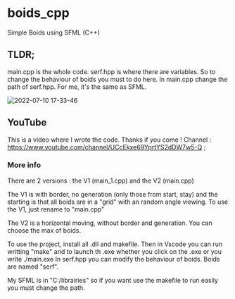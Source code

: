 # boids_cpp
Simple Boids using SFML (C++)


## TLDR;

main.cpp is the whole code.
serf.hpp is where there are variables. So to change the behaviour of boids you must to do here.
In main.cpp change the path of serf.hpp. For me, it's the same as SFML.

![2022-07-10 17-33-46](https://user-images.githubusercontent.com/109032171/178151668-36afaa0a-cbec-44af-bbbb-87f600e6bd55.gif)


## YouTube

This is a video where I wrote the code.
Thanks if you come !
Channel : https://www.youtube.com/channel/UCcEkxe69YprtYS2dDW7w5-Q ;

### More info

There are 2 versions : the V1 (main_1.cpp) and the V2 (main.cpp)

The V1 is with border, no generation (only those from start, stay) and the starting is that all boids are in a "grid" with an random angle viewing.
To use the V1, just rename to "main.cpp"

The V2 is a horizontal moving, without border and generation. You can choose the max of boids.

To use the project, install all .dll and makefile. Then in Vscode you can run writting "make" and to launch th .exe whether you click on the .exe or you write ./main.exe
In serf.hpp you can modify the behaviour of boids.
Boids are named "serf". 

My SFML is in "C:/librairies" so if you want use the makefile to run easily you must change the path.
